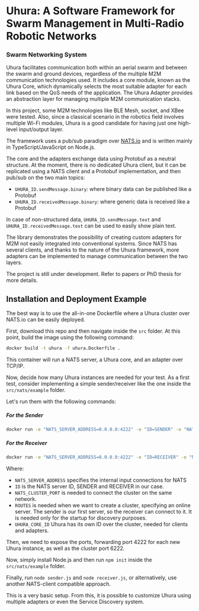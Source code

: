 
# Uhura: A Software Framework for Swarm Management in Multi-Radio Robotic Networks

### Swarm Networking System

Uhura facilitates communication both within an aerial swarm and between the swarm and ground devices, regardless of the multiple M2M communication technologies used. It includes a core module, known as the Uhura Core, which dynamically selects the most suitable adapter for each link based on the QoS needs of the application. The Uhura Adapter provides an abstraction layer for managing multiple M2M communication stacks.

In this project, some M2M technologies like BLE Mesh, socket, and XBee were tested. Also, since a classical scenario in the robotics field involves multiple Wi-Fi modules, Uhura is a good candidate for having just one high-level input/output layer.

The framework uses a pub/sub paradigm over [NATS.io](https://nats.io/) and is written mainly in TypeScript/JavaScript on Node.js.

The core and the adapters exchange data using Protobuf as a neutral structure. At the moment, there is no dedicated Uhura client, but it can be replicated using a NATS client and a Protobuf implementation, and then pub/sub on the two main topics:

- `UHURA_ID.sendMessage.binary`: where binary data can be published like a Protobuf
- `UHURA_ID.receivedMessage.binary`: where generic data is received like a Protobuf

In case of non-structured data, `UHURA_ID.sendMessage.text` and `UHURA_ID.receivedMessage.text` can be used to easily show plain text.

The library demonstrates the possibility of creating custom adapters for M2M not easily integrated into conventional systems. Since NATS has several clients, and thanks to the nature of the Uhura framework, more adapters can be implemented to manage communication between the two layers.

The project is still under development. Refer to papers or PhD thesis for more details.

## Installation and Deployment Example

The best way is to use the all-in-one Dockerfile where a Uhura cluster over NATS.io can be easily deployed.

First, download this repo and then navigate inside the `src` folder. At this point, build the image using the following command:

```sh
docker build -t uhura -f uhura.Dockerfile .
```

This container will run a NATS server, a Uhura core, and an adapter over TCP/IP.

Now, decide how many Uhura instances are needed for your test. As a first test, consider implementing a simple sender/receiver like the one inside the `src/nats/example` folder.

Let's run them with the following commands:

##### For the Sender

```sh
docker run -e "NATS_SERVER_ADDRESS=0.0.0.0:4222" -e "ID=SENDER" -e "NATS_CLUSTER_PORT=6222" -e "ROUTES=" -e "UHURA_CORE_ID=SENDER_ID" -p 4222:4222 -p 6222:6222 --name sender_nats uhura
```

##### For the Receiver

```sh
docker run -e "NATS_SERVER_ADDRESS=0.0.0.0:4222" -e "ID=RECEIVER" -e "NATS_CLUSTER_PORT=6222" -e "ROUTES='nats-route://sender_nats:6222'" -e "UHURA_CORE_ID=RECEIVER_ID" -p 4322:4222 -p 6322:6222 --name receiver_nats --link sender_nats:sender_nats uhura
```

Where:
- `NATS_SERVER_ADDRESS` specifies the internal input connections for NATS
- `ID` is the NATS server ID, SENDER and RECEIVER in our case.
- `NATS_CLUSTER_PORT` is needed to connect the cluster on the same network.
- `ROUTES` is needed when we want to create a cluster, specifying an online server. The sender is our first server, so the receiver can connect to it. It is needed only for the startup for discovery purposes.
- `UHURA_CORE_ID` Uhura has its own ID over the cluster, needed for clients and adapters.

Then, we need to expose the ports, forwarding port 4222 for each new Uhura instance, as well as the cluster port 6222.

Now, simply install Node.js and then run `npm init` inside the `src/nats/example` folder.

Finally, run `node sender.js` and `node receiver.js`, or alternatively, use another NATS-client compatible approach.

This is a very basic setup. From this, it is possible to customize Uhura using multiple adapters or even the Service Discovery system.
